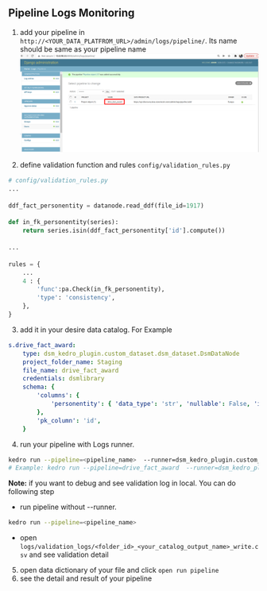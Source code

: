 ## Pipeline Logs Monitoring

1. add your pipeline in `http://<YOUR_DATA_PLATFROM_URL>/admin/logs/pipeline/`. Its name should be same as your pipeline name
![pipeline_table](images/pipeline_table.png)

2. define validation function and rules `config/validation_rules.py` 
```python
# config/validation_rules.py
...

ddf_fact_personentity = datanode.read_ddf(file_id=1917)

def in_fk_personentity(series):
    return series.isin(ddf_fact_personentity['id'].compute())

... 

rules = {
    ...
    4 : {
        'func':pa.Check(in_fk_personentity),
        'type': 'consistency',
    },
}
```

3. add it in your desire data catalog. For Example
```yml
s.drive_fact_award:
    type: dsm_kedro_plugin.custom_dataset.dsm_dataset.DsmDataNode
    project_folder_name: Staging
    file_name: drive_fact_award
    credentials: dsmlibrary
    schema: {
        'columns': {
            'personentity': { 'data_type': 'str', 'nullable': False, 'is_required': False, 'validation_rule': [4]},
        },
        'pk_column': 'id',
    }
```
4. run your pipeline with Logs runner.
```sh
kedro run --pipeline=<pipeline_name>  --runner=dsm_kedro_plugin.custom_runner.dsm_runner.WriteFullLogRunner
# Example: kedro run --pipeline=drive_fact_award  --runner=dsm_kedro_plugin.custom_runner.dsm_runner.WriteFullLogRunner
```

**Note:** if you want to debug and see validation log in local. You can do following step
- run pipeline without --runner.
```sh
kedro run --pipeline=<pipeline_name>
```
- open `logs/validation_logs/<folder_id>_<your_catalog_output_name>_write.csv` and see validation detail

5. open data dictionary of your file and click `open run pipeline`
6. see the detail and result of your pipeline